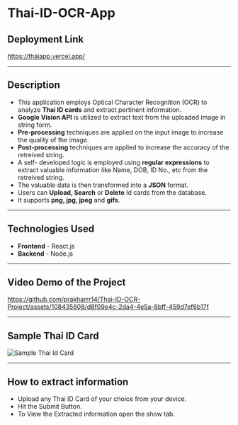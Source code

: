 # Thai-ID-OCR-App

## Deployment Link
https://thaiapp.vercel.app/

---

## Description

- This application employs Optical Character Recognition (OCR) to analyze <b>Thai ID cards</b> and extract pertinent information. 
- <b>Google Vision API</b> is utilized to extract text from the uploaded image in string form.
- <b>Pre-processing</b> techniques are applied on the input image to increase the quality of the image.
- <b>Post-processing</b> techniques are applied to increase the accuracy of the retreived string.
- A self- developed logic is employed using <b>regular expressions</b> to extract valuable information like Name, DOB, ID No., etc from the retreived string.
- The valuable data is then transformed into a <b>JSON</b> format.
- Users can <b>Upload, Search</b> or <b>Delete</b> Id cards from the database.
- It supports <b>png, jpg, jpeg</b> and <b>gifs</b>.

---

## Technologies Used

- <b>Frontend</b> - React.js
- <b>Backend</b> - Node.js

---

## Video Demo of the Project

https://github.com/prakharrr14/Thai-ID-OCR-Project/assets/108435608/d8f09e4c-2da4-4e5a-8bff-459d7ef6b17f

---

## Sample Thai ID Card

![Sample Thai Id Card](https://github.com/prakharrr14/OCR_Detection_App/assets/108435608/f274a768-e8e5-491e-8d46-c2954e297f23)

---

## How to extract information 

- Upload any Thai ID Card of your choice from your device.
- Hit the Submit Button.
- To View the Extracted information open the show tab.
  

